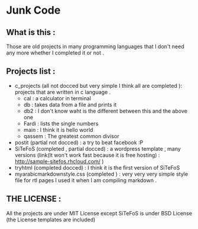 # Junk Code

## What is this :
Those are old projects in many programming languages that I don't need any more whether I completed it or not .

## Projects list : 
* c_projects (all not docced but very simple I think all are completed ): projects that are written in c language .
	* cal : a calculator in terminal
	* db : takes data from a file and prints it
	* db2 : I don't know waht is the different between this and the above one 
	* Fardi : lists the single numbers
	* main : I think it is hello world
	* qassem : The greatest common divisor
* postit (partial not docced) : a try to beat facebook :P
* SiTeFoS (completed , partial docced) : a wordpress template , many versions (link(It won't work fast because it is free hosting) : http://sample-sitefos.rhcloud.com/ ) 
* tryhtml (completed docced) : I think it is the first version of SiTeFoS
* myarabicmarkdownstyle.css (completed ) : very very very simple style file for rtl pages I used it when I am compiling markdown .

## THE LICENSE :
All the projects are under MIT License except SiTeFoS is under BSD License (the License templates are included)
